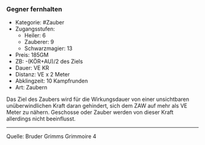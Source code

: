### Gegner fernhalten

- Kategorie: #Zauber
- Zugangsstufen:
  - Heiler: 6
  - Zauberer: 9
  - Schwarzmagier: 13
- Preis: 185GM
- ZB: -(KÖR+AU)/2 des Ziels
- Dauer: VE KR
- Distanz: VE x 2 Meter
- Abklingzeit: 10 Kampfrunden
- Art: Zaubern

Das Ziel des Zaubers wird für die Wirkungsdauer von einer unsichtbaren unüberwindlichen Kraft daran gehindert, sich dem ZAW auf mehr als VE Meter zu nähern. Geschosse oder Zauber werden von dieser Kraft allerdings nicht beeinflusst.

---

Quelle: Bruder Grimms Grimmoire 4
